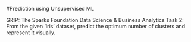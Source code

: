 #Prediction using Unsupervised ML

GRIP: The Sparks Foundation:Data Science & Business Analytics Task 2: From the given ‘Iris’ dataset, predict the optimum number of clusters and represent it visually.
